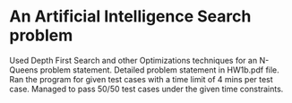 # An Artificial Intelligence Search problem

Used Depth First Search and other Optimizations techniques for an N-Queens problem statement. Detailed problem statement in HW1b.pdf file. Ran the program for given test cases with a time limit of 4 mins per test case. Managed to pass 50/50 test cases under the given time constraints.
